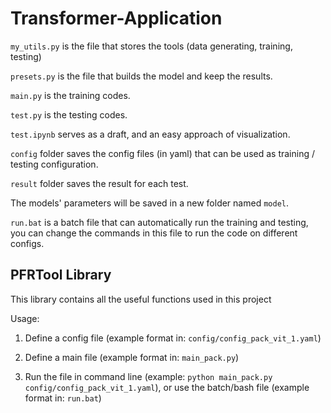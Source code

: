 # Transformer-Application

`my_utils.py` is the file that stores the tools (data generating, training, testing)

`presets.py` is the file that builds the model and keep the results.

`main.py` is the training codes.

`test.py` is the testing codes.

`test.ipynb` serves as a draft, and an easy approach of visualization.

`config` folder saves the config files (in yaml) that can be used as training / testing configuration.

`result` folder saves the result for each test.

The models' parameters will be saved in a new folder named `model`.

`run.bat` is a batch file that can automatically run the training and testing, you can change the commands in this file to run the code on different configs.

## PFRTool Library

This library contains all the useful functions used in this project

Usage:

1. Define a config file (example format in: `config/config_pack_vit_1.yaml`)

2. Define a main file (example format in: `main_pack.py`)

3. Run the file in command line (example: `python main_pack.py config/config_pack_vit_1.yaml`), or use the batch/bash file (example format in: `run.bat`)